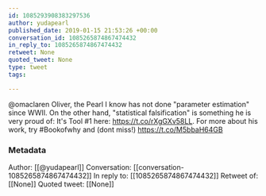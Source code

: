 ```yaml
---
id: 1085293908383297536
author: yudapearl
published_date: 2019-01-15 21:53:26 +00:00
conversation_id: 1085265874867474432
in_reply_to: 1085265874867474432
retweet: None
quoted_tweet: None
type: tweet
tags:

---
```


@omaclaren Oliver, the Pearl I know has not done "parameter estimation" since WWII. On the other hand, "statistical falsification" is something he is very proud of: It's Tool #1 here: https://t.co/rXgGXv58LL. For more about his work, try #Bookofwhy and (dont miss!) https://t.co/M5bbaH64GB

### Metadata

Author: [[@yudapearl]]
Conversation: [[conversation-1085265874867474432]]
In reply to: [[1085265874867474432]]
Retweet of: [[None]]
Quoted tweet: [[None]]
